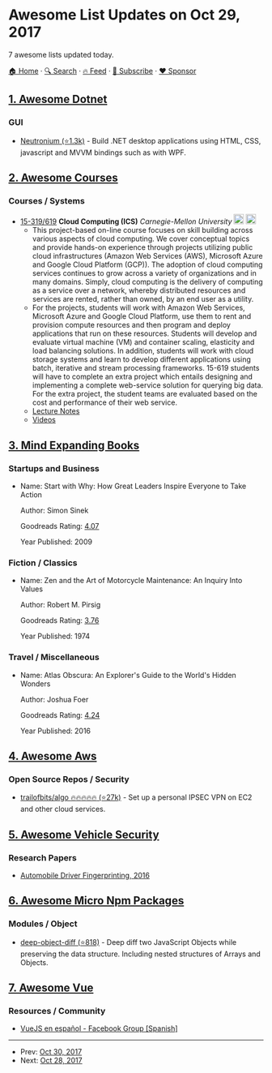 # Awesome List Updates on Oct 29, 2017

7 awesome lists updated today.

[🏠 Home](/README.md) · [🔍 Search](https://www.trackawesomelist.com/search/) · [🔥 Feed](https://www.trackawesomelist.com/rss.xml) · [📮 Subscribe](https://trackawesomelist.us17.list-manage.com/subscribe?u=d2f0117aa829c83a63ec63c2f&id=36a103854c) · [❤️  Sponsor](https://github.com/sponsors/theowenyoung)



## [1. Awesome Dotnet](/content/quozd/awesome-dotnet/README.md)

### GUI

*   [Neutronium (⭐1.3k)](https://github.com/NeutroniumCore/Neutronium) - Build .NET desktop applications using HTML, CSS, javascript and MVVM bindings such as with WPF.

## [2. Awesome Courses](/content/prakhar1989/awesome-courses/README.md)

### Courses / Systems

*   [15-319/619](http://www.cs.cmu.edu/\~msakr/15619-s17/recitations.html) **Cloud Computing (ICS)** *Carnegie-Mellon University*  <img src="https://assets-cdn.github.com/images/icons/emoji/unicode/1f4f9.png" width="20" height="20" alt="Lecture Videos" title="Lecture Videos" /> <img src="https://assets-cdn.github.com/images/icons/emoji/unicode/1f4bb.png" width="20" height="20" alt="Assignments" title="Assignments" />
    *   This project-based on-line course focuses on skill building across various aspects of cloud computing. We cover conceptual topics and provide hands-on experience through projects utilizing public cloud infrastructures (Amazon Web Services (AWS), Microsoft Azure and Google Cloud Platform (GCP)). The adoption of cloud computing services continues to grow across a variety of organizations and in many domains. Simply, cloud computing is the delivery of computing as a service over a network, whereby distributed resources and services are rented, rather than owned, by an end user as a utility.
    *   For the projects, students will work with Amazon Web Services, Microsoft Azure and Google Cloud Platform, use them to rent and provision compute resources and then program and deploy applications that run on these resources. Students will develop and evaluate virtual machine (VM) and container scaling, elasticity and load balancing solutions. In addition, students will work with cloud storage systems and learn to develop different applications using batch, iterative and stream processing frameworks. 15-619 students will have to complete an extra project which entails designing and implementing a complete web-service solution for querying big data. For the extra project, the student teams are evaluated based on the cost and performance of their web service.
    *   [Lecture Notes](http://www.cs.cmu.edu/\~msakr/15619-s17/recitations.html)
    *   [Videos](http://www.cs.cmu.edu/\~msakr/15619-s17/recitations.html)

## [3. Mind Expanding Books](/content/hackerkid/Mind-Expanding-Books/README.md)

### Startups and Business

- Name: Start with Why: How Great Leaders Inspire Everyone to Take Action

  Author: Simon Sinek

  Goodreads Rating: [4.07](https://www.goodreads.com/book/show/7108725-start-with-why)

  Year Published: 2009



### Fiction / Classics

- Name: Zen and the Art of Motorcycle Maintenance: An Inquiry Into Values

  Author: Robert M. Pirsig

  Goodreads Rating: [3.76](https://www.goodreads.com/book/show/629.Zen_and_the_Art_of_Motorcycle_Maintenance)

  Year Published: 1974



### Travel / Miscellaneous

- Name: Atlas Obscura: An Explorer's Guide to the World's Hidden Wonders

  Author: Joshua Foer

  Goodreads Rating: [4.24](https://www.goodreads.com/book/show/28110891-atlas-obscura)

  Year Published: 2016



## [4. Awesome Aws](/content/donnemartin/awesome-aws/README.md)

### Open Source Repos / Security

*   [trailofbits/algo :fire::fire::fire::fire::fire: (⭐27k)](https://github.com/trailofbits/algo) - Set up a personal IPSEC VPN on EC2 and other cloud services.

## [5. Awesome Vehicle Security](/content/jaredthecoder/awesome-vehicle-security/README.md)

### Research Papers

*   [Automobile Driver Fingerprinting, 2016](http://www.autosec.org/pubs/fingerprint.pdf)

## [6. Awesome Micro Npm Packages](/content/parro-it/awesome-micro-npm-packages/README.md)

### Modules / Object

*   [deep-object-diff (⭐818)](https://github.com/mattphillips/deep-object-diff) - Deep diff two JavaScript Objects while preserving the data structure. Including nested structures of Arrays and Objects.

## [7. Awesome Vue](/content/vuejs/awesome-vue/README.md)

### Resources / Community

*   [VueJS en español - Facebook Group \[Spanish\]](https://www.facebook.com/groups/vue.es/)

---

- Prev: [Oct 30, 2017](/content/2017/10/30/README.md)
- Next: [Oct 28, 2017](/content/2017/10/28/README.md)